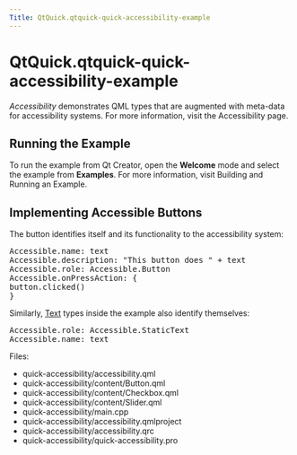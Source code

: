 ```yaml
---
Title: QtQuick.qtquick-quick-accessibility-example
---
```


# QtQuick.qtquick-quick-accessibility-example

<span class="subtitle"></span>
<!-- $$$quick-accessibility-description -->
<p><i>Accessibility</i> demonstrates QML types that are augmented with meta-data for accessibility systems. For more information, visit the Accessibility page.</p>
<h2 id="running-the-example">Running the Example</h2>
<p>To run the example from Qt Creator, open the <b>Welcome</b> mode and select the example from <b>Examples</b>. For more information, visit Building and Running an Example.</p>
<h2 id="implementing-accessible-buttons">Implementing Accessible Buttons</h2>
<p>The button identifies itself and its functionality to the accessibility system:</p>
<pre class="qml"><span class="name">Accessible</span>.name: <span class="name">text</span>
<span class="name">Accessible</span>.description: <span class="string">&quot;This button does &quot;</span> <span class="operator">+</span> <span class="name">text</span>
<span class="name">Accessible</span>.role: <span class="name">Accessible</span>.<span class="name">Button</span>
<span class="name">Accessible</span>.onPressAction: {
<span class="name">button</span>.<span class="name">clicked</span>()
}</pre>
<p>Similarly, <a href="QtQuick.qtquick-releasenotes.md#text">Text</a> types inside the example also identify themselves:</p>
<pre class="qml"><span class="name">Accessible</span>.role: <span class="name">Accessible</span>.<span class="name">StaticText</span>
<span class="name">Accessible</span>.name: <span class="name">text</span></pre>
<p>Files:</p>
<ul>
<li>quick-accessibility/accessibility.qml</li>
<li>quick-accessibility/content/Button.qml</li>
<li>quick-accessibility/content/Checkbox.qml</li>
<li>quick-accessibility/content/Slider.qml</li>
<li>quick-accessibility/main.cpp</li>
<li>quick-accessibility/accessibility.qmlproject</li>
<li>quick-accessibility/accessibility.qrc</li>
<li>quick-accessibility/quick-accessibility.pro</li>
</ul>
<!-- @@@quick-accessibility -->
